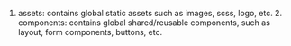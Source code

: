1. assets: contains global static assets such as images, scss, logo, etc. 2. components: contains global shared/reusable components, such as layout, form components, buttons, etc.
   <!-- pages: contains the main components for each page or route of the app. -->
   <!-- services: contains JavaScript modules for API calls, data processing, etc. -->
   <!-- store: contains Redux-specific code for state management, such as actions and reducers. -->
   <!-- utils: contains utility functions, helpers, constants, etc. -->
